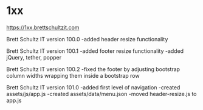 # 1xx

https://1xx.brettschultzit.com

Brett Schultz IT version 100.0
	-added header resize functionality

Brett Schultz IT version 100.1
	-added footer resize functionality
	-added jQuery, tether, popper

Brett Schultz IT version 100.2
	-fixed the footer by adjusting bootstrap column widths wrapping them inside a bootstrap row

Brett Schultz IT version 101.0
	-added first level of navigation
	-created assets/js/app.js
	-created assets/data/menu.json
	-moved header-resize.js to app.js